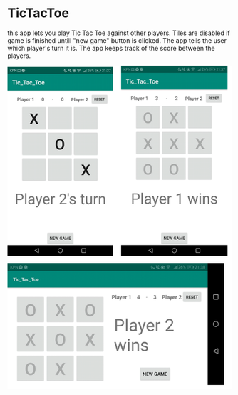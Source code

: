 # TicTacToe
this app lets you play Tic Tac Toe against other players. 
Tiles are disabled if game is finished untill "new game" button is clicked.
The app tells the user which player's turn it is.
The app keeps track of the score between the players.

![alt text](https://github.com/johandiepstraten/TicTacToe/blob/master/doc/screenshots.png)
